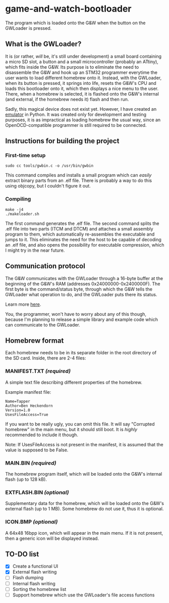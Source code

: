 # game-and-watch-bootloader

The program which is loaded onto the G&W when the button on the GWLoader is pressed.

## What is the GWLoader?

It is (or rather, _will_ be, it's still under development) a small board containing a micro SD slot, a button and a small microcontroller (probably an ATtiny), which fits inside the G&W. Its purpose is to eliminate the need to disassemble the G&W and hook up an STM32 programmer everytime the user wants to load different homebrew onto it. Instead, with the GWLoader, when its button is pressed, it springs into life, resets the G&W's CPU and loads this bootloader onto it, which then displays a nice menu to the user. There, when a homebrew is selected, it is flashed onto the G&W's internal (and external, if the homebrew needs it) flash and then run.

Sadly, this magical device does not exist yet. However, I have created an [emulator](https://github.com/prochazkaml/gwloader-emulator) in Python. It was created only for development and testing purposes, it is as impractical as loading homebrew the usual way, since an OpenOCD-compatible programmer is still required to be connected.

## Instructions for building the project

### First-time setup

```
sudo cc tools/gwbin.c -o /usr/bin/gwbin
```

This command compiles and installs a small program which can _easily_ extract binary parts from an .elf file. There is probably a way to do this using objcopy, but I couldn't figure it out.

### Compiling

```
make -j4
./makeloader.sh
```

The first command generates the .elf file. The second command splits the .elf file into two parts (ITCM and DTCM) and attaches a small assembly program to them, which automatically re-assembles the executable and jumps to it. This eliminates the need for the host to be capable of decoding an .elf file, and also opens the possibility for executable compression, which I might try in the near future.

## Communication protocol

The G&W communicates with the GWLoader through a 16-byte buffer at the beginning of the G&W's RAM (addresses 0x24000000-0x2400000F). The first byte is the command/status byte, through which the G&W tells the GWLoader what operation to do, and the GWLoader puts there its status.

Learn more [here](https://github.com/prochazkaml/gwloader-emulator/blob/main/Protocol.md).

You, the programmer, won't have to worry about any of this though, because I'm planning to release a simple library and example code which can communicate to the GWLoader.

## Homebrew format

Each homebrew needs to be in its separate folder in the root directory of the SD card. Inside, there are 2-4 files:

### MANIFEST.TXT _(required)_

A simple text file describing different properties of the homebrew.

Example manifest file:

```
Name=Tapper
Author=Ben Heckendorn
Version=1.0
UsesFileAccess=True
```

If you want to be really ugly, you can omit this file. It will say "Corrupted homebrew" in the main menu, but it should still boot. It is _highly_ recommended to include it though.

Note: If UsesFileAccess is not present in the manifest, it is assumed that the value is supposed to be False.

### MAIN.BIN _(required)_

The homebrew program itself, which will be loaded onto the G&W's internal flash (up to 128 kB).

### EXTFLASH.BIN _(optional)_

Supplementary data for the homebrew, which will be loaded onto the G&W's external flash (up to 1 MB). Some homebrew do not use it, thus it is optional.

### ICON.BMP _(optional)_

A 64x48 16bpp icon, which will appear in the main menu. If it is not present, then a generic icon will be displayed instead.

## TO-DO list

- [X] Create a functional UI
- [X] External flash writing
- [ ] Flash dumping
- [ ] Internal flash writing
- [ ] Sorting the homebrew list
- [ ] Support homebrew which use the GWLoader's file access functions
